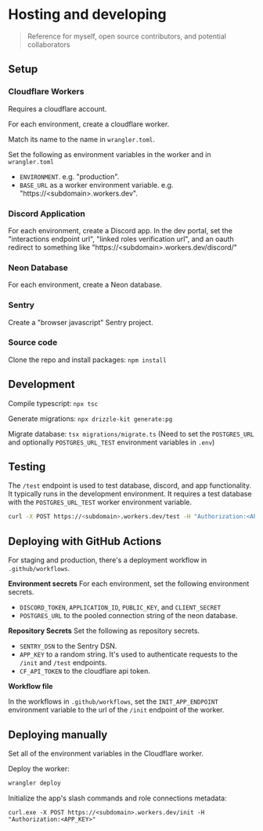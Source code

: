 # Hosting and developing

> Reference for myself, open source contributors, and potential collaborators

## Setup

### Cloudflare Workers

Requires a cloudflare account.

For each environment, create a cloudflare worker.

Match its name to the name in `wrangler.toml`.

Set the following as environment variables in the worker and in `wrangler.toml`

- `ENVIRONMENT`. e.g. "production".
- `BASE_URL` as a worker environment variable. e.g. "https://\<subdomain>.workers.dev".

### Discord Application

For each environment, create a Discord app. In the dev portal, set the "interactions endpoint url", "linked roles verification url", and an oauth redirect to something like "https://\<subdomain>.workers.dev/discord/<endpoint>"

### Neon Database

For each environment, create a Neon database.

### Sentry

Create a "browser javascript" Sentry project.

### Source code

Clone the repo and install packages: `npm install`

## Development

Compile typescript: `npx tsc`

Generate migrations: `npx drizzle-kit generate:pg`

Migrate database: `tsx migrations/migrate.ts` (Need to set the `POSTGRES_URL` and optionally `POSTGRES_URL_TEST` environment variables in `.env`)

## Testing

The `/test` endpoint is used to test database, discord, and app functionality. It typically runs in the development environment. It requires a test database with the `POSTGRES_URL_TEST` worker environment variable.

```bash
curl -X POST https://<subdomain>.workers.dev/test -H "Authorization:<APP_KEY>"
```

## Deploying with GitHub Actions

For staging and production, there's a deployment workflow in `.github/workflows`.

**Environment secrets**
For each environment, set the following environment secrets.

- `DISCORD_TOKEN`, `APPLICATION_ID`, `PUBLIC_KEY`, and `CLIENT_SECRET`
- `POSTGRES_URL` to the pooled connection string of the neon database.

**Repository Secrets**
Set the following as repository secrets.

- `SENTRY_DSN` to the Sentry DSN.
- `APP_KEY` to a random string. It's used to authenticate requests to the `/init` and `/test` endpoints.
- `CF_API_TOKEN` to the cloudflare api token.

**Workflow file**

In the workflows in `.github/workflows`, set the `INIT_APP_ENDPOINT` environment variable to the url of the `/init` endpoint of the worker.

## Deploying manually

Set all of the environment variables in the Cloudflare worker.

Deploy the worker:

```bash
wrangler deploy
```

Initialize the app's slash commands and role connections metadata:

```
curl.exe -X POST https://<subdomain>.workers.dev/init -H "Authorization:<APP_KEY>"
```

<!--

current total gzip size: 203.02 KiB

npx drizzle-kit generate:pg
npx tsx .\src\database\migrate.ts

test: test.bat

-->
